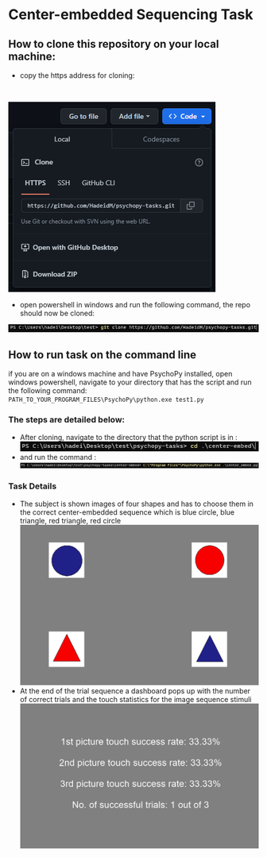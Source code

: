 # Center-embedded Sequencing Task

## How to clone this repository on your local machine: 
- copy the https address for cloning:

<br/>

![clone](/match-to-sample/images/clone.png)

- open powershell in windows and run the following command, the repo should now be cloned: 

![cloned](/match-to-sample/images/cloned.png)

## How to run task on the command line

if you are on a windows machine and have PsychoPy installed, open windows powershell, navigate to your directory that has the script and run the following command:
<br/>
`PATH_TO_YOUR_PROGRAM_FILES\PsychoPy\python.exe test1.py`
<br/>

### The steps are detailed below: 

- After cloning, navigate to the directory that the python script is in : <br/>
![changeDir](/center-embed/nav2.png)
- and run the command : 
![runCommand](/center-embed/run2.png)

### Task Details

- The subject is shown images of four shapes and has to choose them in the correct center-embedded sequence which is blue circle, blue triangle, red triangle, red circle
![centEmbed](/center-embed/cent.png)
- At the end of the trial sequence a dashboard pops up with the number of correct trials and the touch statistics for the image sequence stimuli
![Dash](/center-embed/dash.png)
